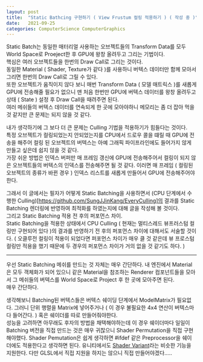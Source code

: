 ```yaml
---
layout: post
title:  "Static Bathcing 구현하기 ( View Frustum 컬링 적용하기 ) ( 작성 중 )"
date:   2021-09-25
categories: ComputerScience ComputerGraphics
---
```


Static Batch는 동일한 매터리얼 사용하는 오브젝트들의 Transform Data를 모두 World Space로 Proeject한 후 GPU에 왕창 올려두고 그리는 기법이다.           
핵심은 여러 오브젝트들을 한번의 Draw Call로 그리는 것이다.            
동일한 Material ( Shader, Texture가 같다 )를 사용하니 버텍스 데이터만 함께 모아서 그리면 한번의 Draw Call로 그릴 수 있다.             
또한 오브젝트가 움직이지 않다 보니 매번 Transform Data ( 모델 매트릭스 )를 새롭게 GPU에 전송해줄 필요가 없으니 맨 처음 한번만 GPU에 버텍스 데이터를 왕창 올려두고 상태 ( State ) 설정 후 Draw Call을 때려주면 된다.      
여러 메쉬들의 버텍스 데이터를 연속되게 한 곳에 모아야하니 메모리는 좀 더 잡아 먹을 것 같지만 큰 문제는 되지 않을 것 같다.            

내가 생각하기에 그 보다 더 큰 문제는 Culling 기법을 적용하기가 힘들다는 것이다.      
특정 오브젝트가 컬링되었는지 안되었는지를 CPU에서 드로우 콜을 떄릴 때 GPU에 전송을 해주어 컬링 된 오브젝트의 버텍스는 아예 그래픽 파이프라인에도 들어가지 않게 만들고 싶은데 쉽지 않을 것 같다.        
가장 쉬운 방법은 인덱스 버퍼만 매 프레임 갱신에 GPU에 전송해주어서 컬링이 되지 않은 오브젝트들의 버텍스의 인덱스를 전송해주면 될 것 같다. 이러면 매 프레임 ( 컬링된 오브젝트의 종류가 바뀐 경우 ) 인덱스 리스트를 새롭게 만들어서 GPU에 전송해주어야한다. 

그래서 이 글에서는 필자가 어떻게 Static Batching을 사용하면서 (CPU 단계에서 수행한 Culling)[https://github.com/SungJJinKang/EveryCulling]의 결과를 Static Batching 렌더링에 반영하여 최적화를 하였는지에 대해 글을 작성해 볼 것이다.         
그리고 Static Batching 적용 전 후의 퍼포먼스 차이.        
Static Batching을 적용한 상태에서 CPU Culling ( 현재는 멀티스레드 뷰프러스텀 컬링만 구현되어 있다 )의 결과를 반영하기 전 후의 퍼포먼스 차이에 대해서도 서술할 것이다. ( 오클루전 컬링이 적용이 되었다면 퍼포먼스 차이가 매우 클 것 같은데 뷰 프로스텀 컬링만 적용을 했기 때문에 두 경우의 퍼포먼스 차이가 거의 없을 것 같기도 하다. )               

---------------------------------------------------         

우선 Static Batching 메쉬를 만드는 것 자체는 매우 간단하다. 내 엔진에서 Material은 모두 객체화가 되어 있으니 같은 Material을 참조하는 Renderer 컴포넌트들을 모아서 그 메쉬들의 버텍스를 World Space로 Project 후 한 곳에 모아주면 된다.       
매우 간단하다.           

생각해보니 Batching된 버텍스들은 버텍스 쉐이딩 단계에서 ModelMatrix가 필요없다. 그러니 단위 행렬을 Matrix에 넣어주거나 ( 이 경우 불필요한 4x4 연산이 버텍스마다 들어간다. ) 혹은 쉐이더를 따로 만들어줘야한다.        
성능을 고려하면 아무래도 후자의 방법을 채택해야하는데 이 경우 쉐이더마다 일일이 Batching 버전을 직접 만드는 것은 매우 귀찮으니 Shader Permutation을 직접 구현해야했다. Shader Pemutation은 쉽게 생각하면 #ifdef 같은 Preprocessor을 쉐이더에도 적용한다고 생각하면 된다. 유니티에서도 [Shader Variant](https://docs.unity3d.com/2019.3/Documentation/Manual/SL-MultipleProgramVariants.html)라는 비슷한 기능을 지원한다. 다만 GLSL에서 직접 지원을 하지는 않으니 직접 만들어야겠다.....
